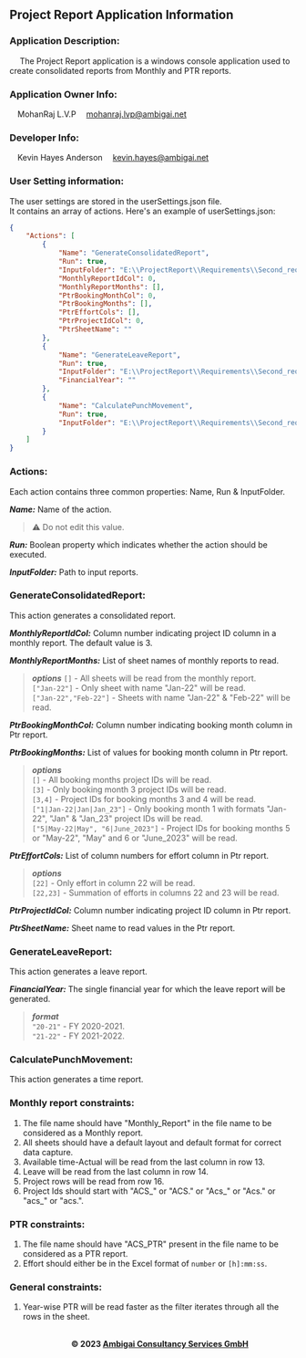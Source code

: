 ## Project Report Application Information
### Application Description:
&emsp; The Project Report application is a windows console application used to create consolidated reports from Monthly and PTR reports.
### Application Owner Info: 
&emsp;MohanRaj L.V.P 
&emsp;[mohanraj.lvp@ambigai.net](mailto:mohanraj.lvp@ambigai.net)
 
### Developer Info:
&emsp;Kevin Hayes Anderson
&emsp;[kevin.hayes@ambigai.net](mailto:kevin.hayes@ambigai.net)
 
 
### User Setting information:
The user settings are stored in the userSettings.json file.<br/>
It contains an array of actions.
Here's an example of userSettings.json:
```json
{
    "Actions": [
        {
            "Name": "GenerateConsolidatedReport",
            "Run": true,
            "InputFolder": "E:\\ProjectReport\\Requirements\\Second_requirement",
            "MonthlyReportIdCol": 0,
            "MonthlyReportMonths": [],
            "PtrBookingMonthCol": 0,
            "PtrBookingMonths": [],
            "PtrEffortCols": [],
            "PtrProjectIdCol": 0,
            "PtrSheetName": ""
        },
        {
            "Name": "GenerateLeaveReport",
            "Run": true,
            "InputFolder": "E:\\ProjectReport\\Requirements\\Second_requirement",
            "FinancialYear": ""
        },
        {
            "Name": "CalculatePunchMovement",
            "Run": true,
            "InputFolder": "E:\\ProjectReport\\Requirements\\Second_requirement"
        }
    ]
}
```
### Actions:
Each action contains three common properties: Name, Run & InputFolder.
 
***Name:***
Name of the action. 
> :warning: Do not edit this value.
 
***Run:***
Boolean property which indicates whether the action should be executed. 
 
***InputFolder:***
Path to input reports. 
 
### GenerateConsolidatedReport:
This action generates a consolidated report.
 
***MonthlyReportIdCol:***
Column number indicating project ID column in a monthly report.
The default value is 3.
 
***MonthlyReportMonths:***
List of sheet names of monthly reports to read.
>***options***
> `[]` - All sheets will be read from the monthly report.  
> `["Jan-22"]` - Only sheet with name "Jan-22" will be read.  
> `["Jan-22","Feb-22"]` - Sheets with name "Jan-22" & "Feb-22" will be read.
 
***PtrBookingMonthCol:***
Column number indicating booking month column in Ptr report.
 
***PtrBookingMonths:***
List of values for booking month column in Ptr report.
> ***options***  
> `[]` - All booking months project IDs will be read.  
> `[3]` - Only booking month 3 project IDs will be read.  
> `[3,4]` - Project IDs for booking months 3 and 4 will be read.  
> `["1|Jan-22|Jan|Jan_23"]` - Only booking month 1 with formats "Jan-22", "Jan" & "Jan_23" project IDs will be read.  
> `["5|May-22|May", "6|June_2023"]` - Project IDs for booking months 5 or "May-22", "May" and 6 or "June_2023" will be read.
 
***PtrEffortCols:***
List of column numbers for effort column in Ptr report.
> ***options***  
> `[22]` - Only effort in column 22 will be read.  
> `[22,23]` - Summation of efforts in columns 22 and 23 will be read.
 
***PtrProjectIdCol:***
Column number indicating project ID column in Ptr report.
 
***PtrSheetName:***
Sheet name to read values in the Ptr report.
 
### GenerateLeaveReport:
This action generates a leave report.
 
***FinancialYear:***
The single financial year for which the leave report will be generated.
> ***format***  
> `"20-21"` - FY 2020-2021.  
> `"21-22"` - FY 2021-2022.
 
### CalculatePunchMovement:
This action generates a time report.
 
### Monthly report constraints:
 
1. The file name should have "Monthly_Report" in the file name to be considered as a Monthly report.
2. All sheets should have a default layout and default format for correct data capture.
3. Available time-Actual will be read from the last column in row 13.
4. Leave will be read from the last column in row 14.
5. Project rows will be read from row 16.
6. Project Ids should start with "ACS\_" or "ACS." or "Acs\_" or "Acs." or "acs\_" or "acs.".
 
### PTR constraints:
 
1. The file name should have "ACS_PTR" present in the file name to be considered as a PTR report.
2. Effort should either be in the Excel format of `number` or `[h]:mm:ss`.
 
### General constraints:
 
1. Year-wise PTR will be read faster as the filter iterates through all the rows in the sheet.
<br/><br/>
**<p style="text-align: center;">&copy; 2023 [Ambigai Consultancy Services GmbH](https://www.ambigai.net/)</p>**
